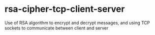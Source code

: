 # rsa-cipher-tcp-client-server
Use of RSA algorithm to encrypt and decrypt messages, and using TCP sockets to communicate between client and server
